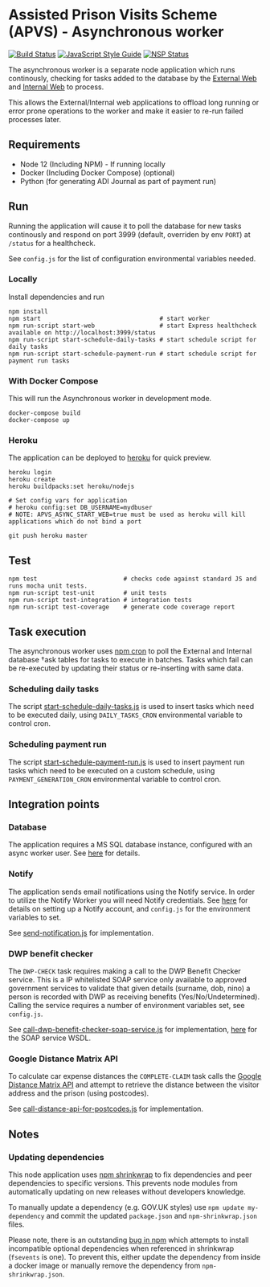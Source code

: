# Assisted Prison Visits Scheme (APVS) - Asynchronous worker

[![Build Status](https://travis-ci.org/ministryofjustice/apvs-asynchronous-worker.svg?branch=develop)](https://travis-ci.org/ministryofjustice/apvs-asynchronous-worker?branch=develop) [![JavaScript Style Guide](https://img.shields.io/badge/code%20style-standard-brightgreen.svg)](http://standardjs.com/) [![NSP Status](https://nodesecurity.io/orgs/ministry-of-justice-digital/projects/43b6ef86-4a66-4d58-b63d-e550b42fefc5/badge)](https://nodesecurity.io/orgs/ministry-of-justice-digital/projects/43b6ef86-4a66-4d58-b63d-e550b42fefc5)

The asynchronous worker is a separate node application which runs continously, checking for tasks added to the database by the [External Web](https://github.com/ministryofjustice/apvs-external-web) and [Internal Web](https://github.com/ministryofjustice/apvs-internal-web) to process.

This allows the External/Internal web applications to offload long running or error prone operations to the worker and make it easier to re-run failed processes later.

## Requirements

* Node 12 (Including NPM) - If running locally
* Docker (Including Docker Compose) (optional)
* Python (for generating ADI Journal as part of payment run)

## Run

Running the application will cause it to poll the database for new tasks continously and respond on port 3999 (default, overriden by env `PORT`) at `/status` for a healthcheck.

See `config.js` for the list of configuration environmental variables needed.

### Locally
Install dependencies and run

```
npm install
npm start                                 # start worker
npm run-script start-web                  # start Express healthcheck available on http://localhost:3999/status
npm run-script start-schedule-daily-tasks # start schedule script for daily tasks
npm run-script start-schedule-payment-run # start schedule script for payment run tasks
```

### With Docker Compose
This will run the Asynchronous worker in development mode.

```
docker-compose build
docker-compose up
```

### Heroku

The application can be deployed to [heroku](https://www.heroku.com/) for quick preview.

```
heroku login
heroku create
heroku buildpacks:set heroku/nodejs

# Set config vars for application
# heroku config:set DB_USERNAME=mydbuser
# NOTE: APVS_ASYNC_START_WEB=true must be used as heroku will kill applications which do not bind a port

git push heroku master
```

## Test

```
npm test                        # checks code against standard JS and runs mocha unit tests.
npm run-script test-unit        # unit tests
npm run-script test-integration # integration tests
npm run-script test-coverage    # generate code coverage report
```

## Task execution

The asynchronous worker uses [npm cron](https://www.npmjs.com/package/cron) to poll the External and Internal database †ask tables for tasks to execute in batches. Tasks which fail can be re-executed by updating their status or re-inserting with same data.

### Scheduling daily tasks

The script [start-schedule-daily-tasks.js](https://github.com/ministryofjustice/apvs-asynchronous-worker/blob/develop/start-schedule-daily-tasks.js) is used to insert tasks which need to be executed daily, using `DAILY_TASKS_CRON` environmental variable to control cron.

### Scheduling payment run

The script [start-schedule-payment-run.js](https://github.com/ministryofjustice/apvs-asynchronous-worker/blob/develop/start-schedule-payment-run.js) is used to insert payment run tasks which need to be executed on a custom schedule, using `PAYMENT_GENERATION_CRON` environmental variable to control cron.

## Integration points

### Database

The application requires a MS SQL database instance, configured with an async worker user. See [here](https://github.com/ministryofjustice/apvs/tree/develop/database) for details.

### Notify

The application sends email notifications using the Notify service. In order to utilize the Notify Worker you will need Notify credentials. See [here](https://www.gov.uk/government/publications/govuk-notify/govuk-notify) for details on setting up a Notify account, and `config.js` for the environment variables to set.

See [send-notification.js](https://github.com/ministryofjustice/apvs-asynchronous-worker/blob/develop/app/services/notify/send-notification.js) for implementation.

### DWP benefit checker

The `DWP-CHECK` task requires making a call to the DWP Benefit Checker service. This is a IP whitelisted SOAP service only available to approved government services to validate that given details (surname, dob, nino) a person is recorded with DWP as receiving benefits (Yes/No/Undetermined). Calling the service requires a number of environment variables set, see `config.js`.

See [call-dwp-benefit-checker-soap-service.js](https://github.com/ministryofjustice/apvs-asynchronous-worker/blob/develop/app/services/benefit-checker/call-dwp-benefit-checker-soap-service.js) for implementation, [here](https://github.com/ministryofjustice/apvs-asynchronous-worker/blob/develop/app/services/benefit-checker/BenefitChecker.wsdl) for the SOAP service WSDL.

### Google Distance Matrix API

To calculate car expense distances the `COMPLETE-CLAIM` task calls the [Google Distance Matrix API](https://developers.google.com/maps/documentation/distance-matrix/) and attempt to retrieve the distance between the visitor address and the prison (using postcodes).

See [call-distance-api-for-postcodes.js](https://github.com/ministryofjustice/apvs-asynchronous-worker/blob/develop/app/services/distance-checker/call-distance-api-for-postcodes.js) for implementation.

## Notes

### Updating dependencies

This node application uses [npm shrinkwrap](https://docs.npmjs.com/cli/shrinkwrap) to fix dependencies and peer dependencies to specific versions. This prevents node modules from automatically updating on new releases without developers knowledge.

To manually update a dependency (e.g. GOV.UK styles) use `npm update my-dependency` and commit the updated `package.json` and `npm-shrinkwrap.json` files.

Please note, there is an outstanding [bug in npm](https://github.com/npm/npm/issues/14042) which attempts to install incompatible optional dependencies when referenced in shrinkwrap (`fsevents` is one). To prevent this, either update the dependency from inside a docker image or manually remove the dependency from `npm-shrinkwrap.json`.
